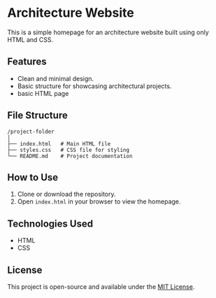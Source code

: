 # Architecture Website

This is a simple homepage for an architecture website built using only HTML and CSS.

## Features
- Clean and minimal design.
- Basic structure for showcasing architectural projects.
- basic HTML page
  

## File Structure
```
/project-folder
│
├── index.html   # Main HTML file
├── styles.css   # CSS file for styling
└── README.md    # Project documentation
```

## How to Use
1. Clone or download the repository.
2. Open `index.html` in your browser to view the homepage.

## Technologies Used
- HTML
- CSS

## License
This project is open-source and available under the [MIT License](LICENSE).
